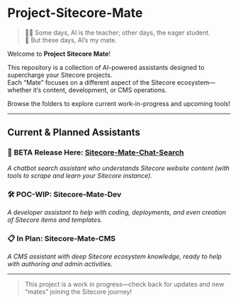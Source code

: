 # Project-Sitecore-Mate

> 🧑‍💻 Some days, AI is the teacher; other days, the eager student.\
> 🤖 But these days, AI’s my mate.

Welcome to **Project Sitecore Mate**!

This repository is a collection of AI-powered assistants designed to supercharge your Sitecore projects.  
Each “Mate” focuses on a different aspect of the Sitecore ecosystem—whether it’s content, development, or CMS operations.

Browse the folders to explore current work-in-progress and upcoming tools!

---

## Current & Planned Assistants

### 🚀 BETA Release Here: [Sitecore-Mate-Chat-Search](https://github.com/andiappan-ar/Project-Sitecore-Mate/tree/main/Sitecore-Mate-Chat-Search)
*A chatbot search assistant who understands Sitecore website content (with tools to scrape and learn your Sitecore instance).*

### 🛠️ POC-WIP: Sitecore-Mate-Dev
*A developer assistant to help with coding, deployments, and even creation of Sitecore items and templates.*

### 📋 In Plan: Sitecore-Mate-CMS
*A CMS assistant with deep Sitecore ecosystem knowledge, ready to help with authoring and admin activities.*

---

> This project is a work in progress—check back for updates and new “mates” joining the Sitecore journey!
